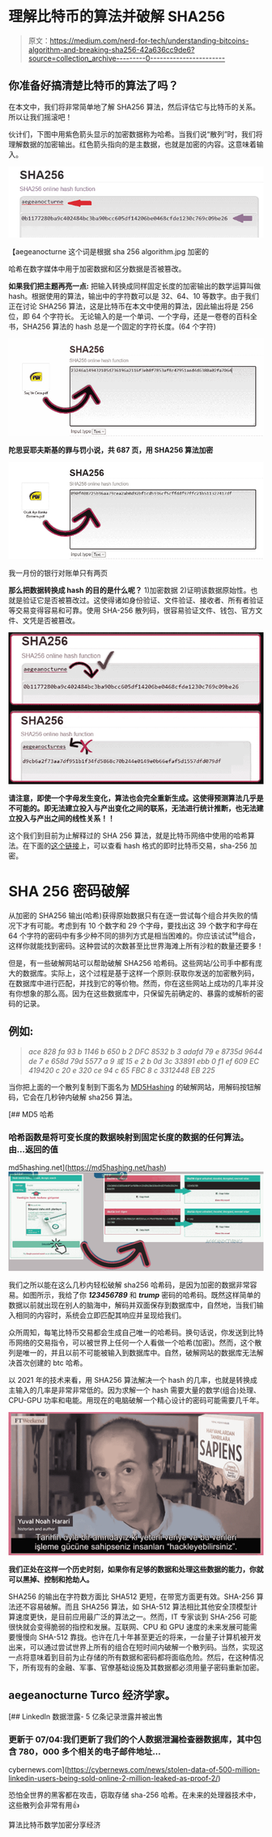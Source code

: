 # 理解比特币的算法并破解 SHA256

> 原文：<https://medium.com/nerd-for-tech/understanding-bitcoins-algorithm-and-breaking-sha256-42a636cc9de6?source=collection_archive---------0----------------------->

## 你准备好搞清楚比特币的算法了吗？

在本文中，我们将非常简单地了解 SHA256 算法，然后评估它与比特币的关系。所以让我们摇滚吧！

伙计们，下图中用紫色箭头显示的加密数据称为哈希。当我们说“散列”时，我们将理解数据的加密输出。红色箭头指向的是主数据，也就是加密的内容。这意味着输入。

![](img/5b6d8fc314bfc7afdfa7df519bb6806b.png)

【aegeanocturne 这个词是根据 sha 256 algorithm.jpg 加密的

哈希在数字媒体中用于加密数据和区分数据是否被篡改。

**如果我们把主题再亮一点:** 把输入转换成同样固定长度的加密输出的数学运算叫做 hash。根据使用的算法，输出中的字符数可以是 32、64、10 等数字。由于我们正在讨论 SHA256 算法，这是比特币在本文中使用的算法，因此输出将是 256 位，即 64 个字符长。
无论输入的是一个单词、一个字母，还是一卷卷的百科全书，SHA256 算法的 hash 总是一个固定的字符长度。(64 个字符)

![](img/199b7c85e572d650c9114808984ea9c5.png)

**陀思妥耶夫斯基的罪与罚小说，共 687 页，用 SHA256 算法加密**

![](img/859878e02014edfdcdd2e4748be6a9aa.png)

我一月份的银行对账单只有两页

**那么把数据转换成 hash 的目的是什么呢？**
1)加密数据
2)证明该数据原始性。也就是验证它是否被篡改过。这使得诸如身份验证、文件验证、接收者、所有者验证等交易变得容易和可靠。使用 SHA-256 散列码，很容易验证文件、钱包、官方文件、文凭是否被篡改。

![](img/bb5e80139aa91231d49bc414b9fa1b65.png)

**请注意，即使一个字母发生变化，算法也会完全重新生成。这使得预测算法几乎是不可能的。即无法建立投入与产出变化之间的联系，无法进行统计推断，也无法建立投入与产出之间的线性关系！！**

这个我们到目前为止解释过的 SHA 256 算法，就是比特币网络中使用的哈希算法。在下面的[这个链接](https://www.blockchain.com/btc/unconfirmed-transactions)上，可以查看 hash 格式的即时比特币交易，sha-256 加密。

# SHA 256 密码破解

从加密的 SHA256 输出(哈希)获得原始数据只有在逐一尝试每个组合并失败的情况下才有可能。考虑到有 10 个数字和 29 个字母，要找出这 39 个数字和字母在 64 个字符的密码中有多少种不同的排列方式是相当困难的。你应该试试⁵⁶组合，这样你就能找到密码。这种尝试的次数甚至比世界海滩上所有沙粒的数量还要多！

但是，有一些破解网站可以帮助破解 SHA256 哈希码。这些网站/公司手中都有庞大的数据库。实际上，这个过程是基于这样一个原则:获取你发送的加密散列码，在数据库中进行匹配，并找到它的等价物。然而，你在这些网站上成功的几率并没有你想象的那么高。因为在这些数据库中，只保留先前确定的、暴露的或解析的密码的记录。

## 例如:

> *ace 828 fa 93 b 1146 b 650 b 2 DFC 8532 b 3 adafd 79 e 8735d 9644 de 7 e 658d 79d 5577 a 9
> 或
> 15 e 2 b 0d 3c 33891 ebb 0 f1 ef 609 EC 419420 c 20 e 320 ce 94 c 65 FBC 8 c 3312448 EB 225*

当你把上面的一个散列复制到下面名为 [MD5Hashing](https://md5hashing.net/hash) 的破解网站，用解码按钮解码，它会在几秒钟内破解 sha256 算法。

[](https://md5hashing.net/hash) [## MD5 哈希

### 哈希函数是将可变长度的数据映射到固定长度的数据的任何算法。由…返回的值

md5hashing.net](https://md5hashing.net/hash) ![](img/9db6f13585ac77d5c0681881c5cde206.png)

我们之所以能在这么几秒内轻松破解 sha256 哈希码，是因为加密的数据非常容易。如图所示，我给了你 ***123456789*** 和 ***trump*** 密码的哈希码。既然这样简单的数据以前就出现在别人的脑海中，解码并双面保存到数据库中，自然地，当我们输入相同的内容时，系统会立即匹配其响应并呈现给我们。

众所周知，每笔比特币交易都会生成自己唯一的哈希码。换句话说，你发送到比特币网络的交易指令，可以被世界上任何一个人看做一个哈希(加密)。然而，这个散列是唯一的，并且以前不可能被输入到数据库中。自然，破解网站的数据库无法解决首次创建的 btc 哈希。

以 2021 年的技术来看，用 SHA256 算法解决一个 hash 的几率，也就是转换成主输入的几率是非常非常低的。因为求解一个 hash 需要大量的数学(组合)处理、CPU-GPU 功率和电能。用现在的电脑破解一个精心设计的密码可能需要几千年。

![](img/66c7fb4e2aa635d26a4b7823b08a6bb4.png)

**我们正处在这样一个历史时刻，如果你有足够的数据和处理这些数据的能力，你就可以黑掉、控制和抢劫人。**

SHA256 的输出在字符数方面比 SHA512 更短，在带宽方面更有效。SHA-256 算法还不容易破解。而且 SHA256 算法，如 SHA-512 算法相比其他安全顶模型计算速度更快，是目前应用最广泛的算法之一。然而，IT 专家谈到 SHA-256 可能很快就会变得脆弱的指控和发展。互联网、CPU 和 GPU 速度的未来发展可能需要慢慢向 SHA-512 靠拢。也许在几十年甚至更近的将来，一台量子计算机被开发出来，可以通过尝试世界上所有的组合在短时间内破解一个散列码。当然，实现这一点将意味着到目前为止存储的所有数据和密码都将面临危险。然后，在这种情况下，所有现有的金融、军事、官僚基础设施及其数据都必须用量子密码重新加密。

## aegeanocturne Turco 经济学家。

[](https://cybernews.com/news/stolen-data-of-500-million-linkedin-users-being-sold-online-2-million-leaked-as-proof-2/) [## LinkedIn 数据泄露- 5 亿条记录泄露并被出售

### 更新于 07/04:我们更新了我们的个人数据泄漏检查器数据库，其中包含 780，000 多个相关的电子邮件地址…

cybernews.com](https://cybernews.com/news/stolen-data-of-500-million-linkedin-users-being-sold-online-2-million-leaked-as-proof-2/) 

恐怕全世界的黑客都在攻击，窃取存储 sha-256 哈希。在未来的处理器技术中，这些散列会非常有用👍

算法比特币数学加密分享经济
